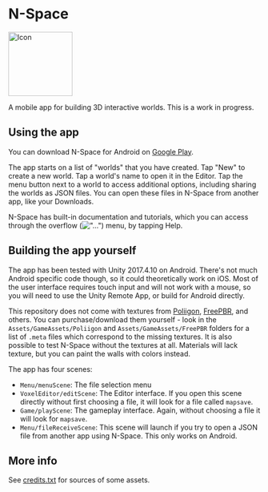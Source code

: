 # N-Space

<img src="https://raw.githubusercontent.com/vanjac/voxel-editor/master/Assets/icon.png" alt="Icon" width="128">

A mobile app for building 3D interactive worlds. This is a work in progress.

## Using the app

You can download N-Space for Android on [Google Play](https://play.google.com/store/apps/details?id=com.vantjac.voxel).

The app starts on a list of "worlds" that you have created. Tap "New" to create a new world. Tap a world's name to open it in the Editor. Tap the menu button next to a world to access additional options, including sharing the worlds as JSON files. You can open these files in N-Space from another app, like your Downloads.

N-Space has built-in documentation and tutorials, which you can access through the overflow (!["..."](https://github.com/vanjac/voxel-editor/blob/master/Assets/VoxelEditor/GUI/dots-vertical.png)) menu, by tapping Help.

## Building the app yourself

The app has been tested with Unity 2017.4.10 on Android. There's not much Android specific code though, so it could theoretically work on iOS. Most of the user interface requires touch input and will not work with a mouse, so you will need to use the Unity Remote App, or build for Android directly.

This repository does not come with textures from [Poliigon](https://www.poliigon.com/), [FreePBR](https://freepbr.com/), and others. You can purchase/download them yourself - look in the `Assets/GameAssets/Poliigon` and `Assets/GameAssets/FreePBR` folders for a list of `.meta` files which correspond to the missing textures. It is also possible to test N-Space without the textures at all. Materials will lack texture, but you can paint the walls with colors instead.

The app has four scenes:

- `Menu/menuScene`: The file selection menu
- `VoxelEditor/editScene`: The Editor interface. If you open this scene directly without first choosing a file, it will look for a file called `mapsave`.
- `Game/playScene`: The gameplay interface. Again, without choosing a file it will look for `mapsave`.
- `Menu/fileReceiveScene`: This scene will launch if you try to open a JSON file from another app using N-Space. This only works on Android.

## More info

See [credits.txt](https://github.com/vanjac/voxel-editor/blob/master/Assets/Menu/credits.txt) for sources of some assets.
